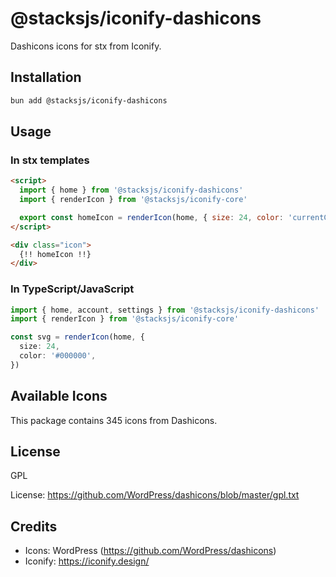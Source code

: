 # @stacksjs/iconify-dashicons

Dashicons icons for stx from Iconify.

## Installation

```bash
bun add @stacksjs/iconify-dashicons
```

## Usage

### In stx templates

```html
<script>
  import { home } from '@stacksjs/iconify-dashicons'
  import { renderIcon } from '@stacksjs/iconify-core'

  export const homeIcon = renderIcon(home, { size: 24, color: 'currentColor' })
</script>

<div class="icon">
  {!! homeIcon !!}
</div>
```

### In TypeScript/JavaScript

```typescript
import { home, account, settings } from '@stacksjs/iconify-dashicons'
import { renderIcon } from '@stacksjs/iconify-core'

const svg = renderIcon(home, {
  size: 24,
  color: '#000000',
})
```

## Available Icons

This package contains 345 icons from Dashicons.

## License

GPL

License: https://github.com/WordPress/dashicons/blob/master/gpl.txt

## Credits

- Icons: WordPress (https://github.com/WordPress/dashicons)
- Iconify: https://iconify.design/
